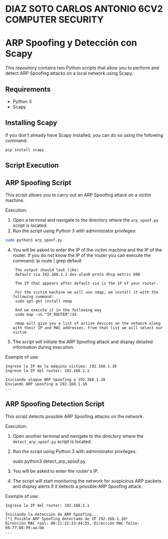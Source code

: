 DIAZ SOTO CARLOS ANTONIO 6CV2
COMPUTER SECURITY
==================================
ARP Spoofing y Detección con Scapy 
==================================

This repository contains two Python scripts that allow you to perform and detect ARP Spoofing attacks on a local network using Scapy.

Requirements
----------
- Python 3
- Scapy

Installing Scapy
--------------------
If you don't already have Scapy installed, you can do so using the following command:

    pip install scapy

Script Execution
-------------------------
ARP Spoofing Script
----------------------
This script allows you to carry out an ARP Spoofing attack on a victim machine.

Execution:
1. Open a terminal and navigate to the directory where the `arp_spoof.py` script is located.
2. Run the script using Python 3 with administrator privileges:

```bash
sudo python3 arp_spoof.py 
```
4. You will be asked to enter the IP of the victim machine and the IP of the router.
	If you do not know the IP of the router you can execute the command:
		ip route | grep default

		The output should look like:
		default via 192.168.1.1 dev wlan0 proto dhcp metric 600

		The IP that appears after default via is the IP of your router.

		For the victim machine we will use nmap, we install it with the following command:
		sudo apt-get install nmap

		And we execute it in the following way
		sudo map -sn "IP_ROUTER"/24

		nmap will give you a list of active devices on the network along with their IP and MAC addresses. From that list we will select our victim
		
5. The script will initiate the ARP Spoofing attack and display detailed information during execution.

Example of use:

    Ingrese la IP de la máquina víctima: 192.168.1.10
    Ingrese la IP del router: 192.168.1.1

    Iniciando ataque ARP Spoofing a 192.168.1.10
    Enviando ARP spoofing a 192.168.1.10
    ...

ARP Spoofing Detection Script
-----------------------------------
This script detects possible ARP Spoofing attacks on the network.

Execution:
1. Open another terminal and navigate to the directory where the `detect_arp_spoof.py` script is located.
2. Run the script using Python 3 with administrator privileges:

    sudo python3 detect_arp_spoof.py

3. You will be asked to enter the router's IP.
4. The script will start monitoring the network for suspicious ARP packets and display alerts if it detects a possible ARP Spoofing attack.

Example of use:

    Ingrese la IP del router: 192.168.1.1

    Iniciando la detección de ARP Spoofing...
    [*] Posible ARP Spoofing detectado de IP 192.168.1.10!
    Dirección MAC real: 00:11:22:33:44:55, Dirección MAC falsa: 66:77:88:99:aa:bb
    ...

